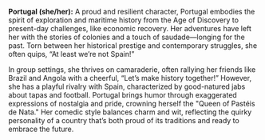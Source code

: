 **Portugal (she/her):** A proud and resilient character, Portugal embodies the spirit of exploration and maritime history from the Age of Discovery to present-day challenges, like economic recovery. Her adventures have left her with the stories of colonies and a touch of saudade—longing for the past. Torn between her historical prestige and contemporary struggles, she often quips, “At least we’re not Spain!” 

In group settings, she thrives on camaraderie, often rallying her friends like Brazil and Angola with a cheerful, “Let’s make history together!” However, she has a playful rivalry with Spain, characterized by good-natured jabs about tapas and football. Portugal brings humor through exaggerated expressions of nostalgia and pride, crowning herself the "Queen of Pastéis de Nata." Her comedic style balances charm and wit, reflecting the quirky personality of a country that’s both proud of its traditions and ready to embrace the future.